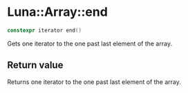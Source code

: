 # Luna::Array::end

```c++
constexpr iterator end()
```

Gets one iterator to the one past last element of the array. 



## Return value
Returns one iterator to the one past last element of the array. 

